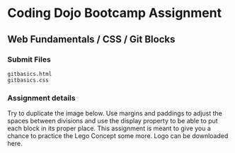 # Coding Dojo Bootcamp Assignment  
## Web Fundamentals / CSS / Git Blocks  

### Submit Files
```
gitbasics.html
gitbasics.css
```

### Assignment details  
Try to duplicate the image below. Use margins and paddings to adjust the spaces between divisions and use the display property to be able to put each block in its proper place. This assignment is meant to give you a chance to practice the Lego Concept some more. Logo can be downloaded here.  

